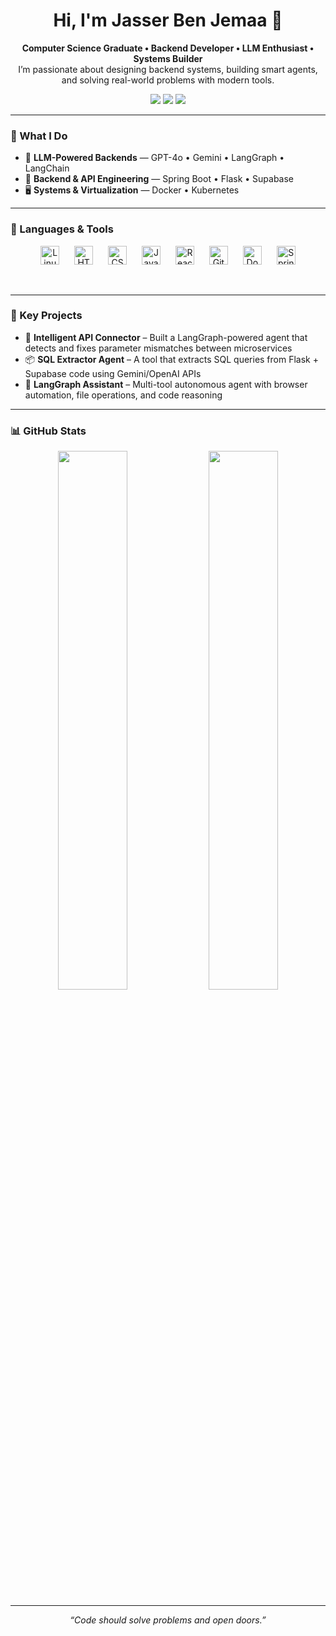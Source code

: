 <h1 align="center">Hi, I'm Jasser Ben Jemaa 👋</h1>

<p align="center">
  <b>Computer Science Graduate • Backend Developer • LLM Enthusiast • Systems Builder</b><br>
  I’m passionate about designing backend systems, building smart agents, and solving real-world problems with modern tools.
</p>

<p align="center">
  <a href="mailto:jasser.ben.joma@gmail.com"><img src="https://img.shields.io/badge/Email-jasser.ben.joma@gmail.com-informational?style=for-the-badge&logo=gmail&logoColor=white"/></a>
  <a href="https://www.linkedin.com/in/jasser-ben-jomaa-910468310/" target="_blank"><img src="https://img.shields.io/badge/LinkedIn-%230077B5.svg?style=for-the-badge&logo=linkedin&logoColor=white"/></a>
  <a href="https://github.com/jasserbenjemaa" target="_blank"><img src="https://img.shields.io/badge/GitHub-jasserbenjemaa-black?style=for-the-badge&logo=github&logoColor=white"/></a>
</p>

---

### 🧠 What I Do

- 🤖 **LLM-Powered Backends** — GPT-4o • Gemini • LangGraph • LangChain
- 🔌 **Backend & API Engineering** — Spring Boot • Flask • Supabase 
- 🖥️ **Systems & Virtualization** — Docker • Kubernetes

---

### 🧰 Languages & Tools

<p align="center">
  <img alt="Linux" width="30px" style="margin:0 10px;" src="https://cdn.jsdelivr.net/gh/devicons/devicon/icons/linux/linux-original.svg" />
  <img alt="HTML" width="30px" style="margin:0 10px;" src="https://cdn.jsdelivr.net/gh/devicons/devicon/icons/html5/html5-plain.svg" />
  <img alt="CSS" width="30px" style="margin:0 10px;" src="https://cdn.jsdelivr.net/gh/devicons/devicon/icons/css3/css3-plain.svg" />
  <img alt="JavaScript" width="30px" style="margin:0 10px;" src="https://cdn.jsdelivr.net/gh/devicons/devicon/icons/javascript/javascript-plain.svg" />
  <img alt="React" width="30px" style="margin:0 10px;" src="https://cdn.jsdelivr.net/gh/devicons/devicon/icons/react/react-original.svg" />
  <img alt="Git" width="30px" style="margin:0 10px;" src="https://cdn.jsdelivr.net/gh/devicons/devicon/icons/git/git-original.svg" />
  <img alt="Docker" width="30px" style="margin:0 10px;" src="https://cdn.jsdelivr.net/gh/devicons/devicon/icons/docker/docker-original-wordmark.svg" />
  <img alt="Spring" width="30px" style="margin:0 10px;" src="https://cdn.jsdelivr.net/gh/devicons/devicon/icons/spring/spring-original.svg" />
</p>

<br/>

---



### 🚀 Key Projects

- 🤖 **Intelligent API Connector** – Built a LangGraph-powered agent that detects and fixes parameter mismatches between microservices  
- 📦 **SQL Extractor Agent** – A tool that extracts SQL queries from Flask + Supabase code using Gemini/OpenAI APIs  
- 🧠 **LangGraph Assistant** – Multi-tool autonomous agent with browser automation, file operations, and code reasoning

---

### 📊 GitHub Stats

<p align="center">
  <img src="https://github-readme-stats.vercel.app/api?username=jasserbenjemaa&show_icons=true&theme=tokyonight" width="47%" />
  <img src="https://github-readme-stats.vercel.app/api/top-langs/?username=jasserbenjemaa&layout=compact" width="47%" />
</p>

---

<p align="center"><em>“Code should solve problems and open doors.”</em></p>
